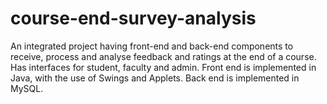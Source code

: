 # course-end-survey-analysis
An integrated project having front-end and back-end components to receive, process and analyse feedback and ratings at the end of a course. Has interfaces for student, faculty and admin. Front end is implemented in Java, with the use of Swings and Applets. Back end is implemented in MySQL.
